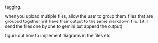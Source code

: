 


tagging.

when you upload multiple files, allow the user to group them, files that are grouped together will have their output to the same markdown file. (still send the files one by one to gemini but append the output)


figure out how to implement diagrams in the files etc.
